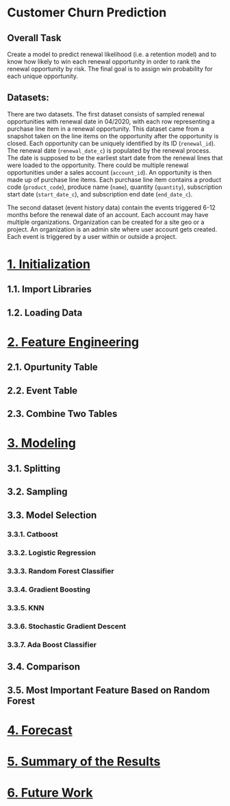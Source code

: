 # Customer Churn Prediction

## Overall Task
Create a model to predict renewal likelihood (i.e. a retention model) and to know how likely to win each renewal opportunity in order to rank the renewal opportunity by risk. The final goal is to assign win probability for each unique opportunity.

## Datasets: 

There are two datasets. The first dataset consists of sampled renewal opportunities with renewal date in 04/2020, with each row representing a purchase line item in a renewal opportunity. This dataset came from a snapshot taken on the line items on the opportunity after the opportunity is closed.
Each opportunity can be uniquely identified by its ID (`renewal_id`). The renewal date (`renewal_date_c`) is populated by the renewal process. The date is supposed to be the earliest start date from the renewal lines that were loaded to the opportunity.
There could be multiple renewal opportunities under a sales account (`account_id`). An opportunity is then made up of purchase line items. Each purchase line item contains a product code (`product_code`), produce name (`name`), quantity (`quantity`), subscription start date (`start_date_c`), and subscription end date (`end_date_c`). 

The second dataset (event history data) contain the events triggered 6-12 months before the renewal date of an account. Each account may have multiple organizations. Organization can be created for a site geo or a project. An organization is an admin site where user account gets created. Each event is triggered by a user within or outside a project.

# [1. Initialization](https://github.com/91104311/Portfolio/blob/main/Customer%20Churn%20Prediction/1.%20Initialization%20-%20Customer%20Churn%20Prediction.ipynb)

## 1.1. Import Libraries
## 1.2. Loading Data

# [2. Feature Engineering](https://github.com/91104311/Portfolio/blob/main/Customer%20Churn%20Prediction/2.%20Feature%20Engineering%20-%20Customer%20Churn%20Prediction.ipynb)

## 2.1. Opurtunity Table
## 2.2. Event Table
## 2.3. Combine Two Tables


# [3. Modeling](https://github.com/91104311/Portfolio/blob/main/Customer%20Churn%20Prediction/3.%20Modeling%20-%20Customer%20Churn%20Prediction.ipynb)

## 3.1. Splitting
## 3.2. Sampling
## 3.3. Model Selection
### 3.3.1. Catboost
### 3.3.2. Logistic Regression
### 3.3.3. Random Forest Classifier
### 3.3.4. Gradient Boosting
### 3.3.5. KNN
### 3.3.6. Stochastic Gradient Descent
### 3.3.7. Ada Boost Classifier
## 3.4. Comparison
## 3.5. Most Important Feature Based on Random Forest

# [4. Forecast](https://github.com/91104311/Portfolio/blob/main/Customer%20Churn%20Prediction/4.%20Forecast%20-%20Customer%20Churn%20Prediction.ipynb)

# [5. Summary of the Results](https://github.com/91104311/Portfolio/blob/main/Customer%20Churn%20Prediction/Summary%20of%20the%20Results.pdf)

# [6. Future Work](https://github.com/91104311/Portfolio/blob/main/Customer%20Churn%20Prediction/5.%20Future%20Work%20-%20Customer%20Churn%20Prediction.ipynb)
